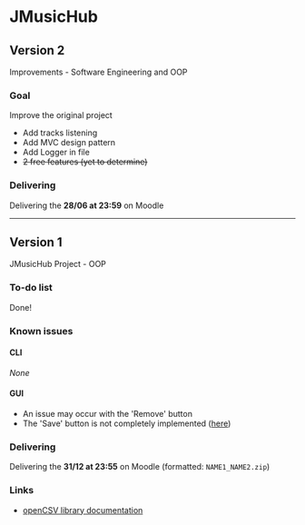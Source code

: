 # JMusicHub

## Version 2

Improvements - Software Engineering and OOP

### Goal

Improve the original project

- Add tracks listening
- Add MVC design pattern
- Add Logger in file
- ~~2 free features (yet to determine)~~

### Delivering

Delivering the **28/06 at 23:59** on Moodle

---

## Version 1

JMusicHub Project - OOP

### To-do list

Done!

### Known issues

#### CLI

_None_

#### GUI

- An issue may occur with the 'Remove' button
- The 'Save' button is not completely
  implemented ([here](src/main/java/lethimonnier/antoine/jmusichub/gui/frontend/DynamicGraphics.java#L148))

### Delivering

Delivering the **31/12 at 23:55** on Moodle (formatted: `NAME1_NAME2.zip`)

### Links

- [openCSV library documentation](https://opencsv.sourceforge.net)
